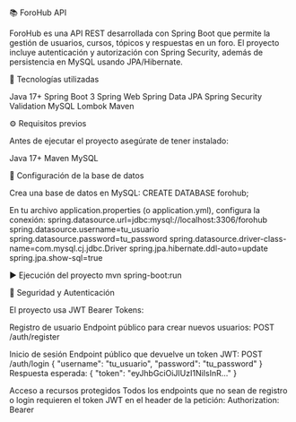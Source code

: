 📚 ForoHub API

ForoHub es una API REST desarrollada con Spring Boot que permite la gestión de usuarios, cursos, tópicos y respuestas en un foro.
El proyecto incluye autenticación y autorización con Spring Security, además de persistencia en MySQL usando JPA/Hibernate.

🚀 Tecnologías utilizadas

Java 17+
Spring Boot 3
Spring Web
Spring Data JPA
Spring Security
Validation
MySQL
Lombok
Maven

⚙️ Requisitos previos

Antes de ejecutar el proyecto asegúrate de tener instalado:

Java 17+
Maven
MySQL

🔧 Configuración de la base de datos

Crea una base de datos en MySQL:
CREATE DATABASE forohub;

En tu archivo application.properties (o application.yml), configura la conexión:
spring.datasource.url=jdbc:mysql://localhost:3306/forohub
spring.datasource.username=tu_usuario
spring.datasource.password=tu_password
spring.datasource.driver-class-name=com.mysql.cj.jdbc.Driver
spring.jpa.hibernate.ddl-auto=update
spring.jpa.show-sql=true

▶️ Ejecución del proyecto
mvn spring-boot:run


🔐 Seguridad y Autenticación

El proyecto usa JWT Bearer Tokens:

Registro de usuario
Endpoint público para crear nuevos usuarios:
POST /auth/register

Inicio de sesión
Endpoint público que devuelve un token JWT:
POST /auth/login
{
  "username": "tu_usuario",
  "password": "tu_password"
}
Respuesta esperada:
{
  "token": "eyJhbGciOiJIUzI1NiIsInR..."
}

Acceso a recursos protegidos
Todos los endpoints que no sean de registro o login requieren el token JWT en el header de la petición:
Authorization: Bearer <token>

